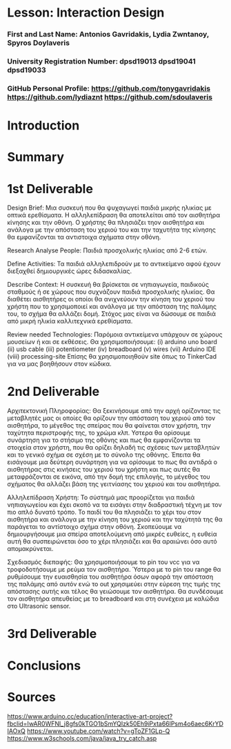 # Lesson: Interaction Design

### First and Last Name: Antonios Gavridakis, Lydia Zwntanoy, Spyros Doylaveris
### University Registration Number: dpsd19013 dpsd19041 dpsd19033
### GitHub Personal Profile: https://github.com/tonygavridakis https://github.com/lydiaznt https://github.com/sdoulaveris

# Introduction


# Summary


# 1st Deliverable

Design Brief:
Μια συσκευή που θα ψυχαγωγεί παιδιά μικρής ηλικίας με οπτικά ερεθίσματα. Η αλληλεπίδραση θα αποτελείται από τον αισθητήρα κίνησης και την οθόνη. Ο χρήστης θα πλησιάζει τηον αισθητήρα και ανάλογα με την απόσταση του χεριού του και την ταχυτήτα της κίνησης θα εμφανίζονται τα αντιστοιχα σχήματα στην οθόνη.

Research
Analyse People: Παιδιά προσχολικής ηλικίας από 2-6 ετών.

Define Activities: Τα παιδιά αλληλεπιδρούν με το αντικείμενο αφού έχουν διεξαχθεί δημιουργικές ώρες διδασκαλίας.

Describe Context: Η συσκευή θα βρίσκεται σε νηπιαγωγεία, παιδικούς σταθμούς ή σε χώρους που συχνάζουν παιδιά προσχολικής ηλικίας. Θα διαθέτει αισθητήρες οι οποίοι θα ανιχνεύουν την κίνηση του χεριού του χρήστη που το χρησιμοποιεί και ανάλογα με την απόσταση της παλάμης του, το σχήμα θα αλλάζει δομή. Στόχος μας είναι να δώσουμε σε παιδιά από μικρή ηλικία καλλιτεχνικά ερεθίσματα.  

Review needed Technologies: 
Παρόμοια αντικείμενα υπάρχουν σε χώρους μουσείων ή και σε εκθέσεις. 
Θα χρησιμοποιήσουμε:
(i)     arduino uno board
(ii)    usb cable
(iii)   potentiometer
(iv)   breadboard
(v)    wires
(vii)  Arduino IDE
(viii) processing-site
Επίσης θα χρησιμοποιηθούν site όπως το TinkerCad για να μας βοηθήσουν στον κώδικα.


# 2nd Deliverable
Αρχιτεκτονική Πληροφορίας:
Θα ξεκινήσουμε από την αρχή ορίζοντας τις μεταβλητές μας οι οποίες θα ορίζουν την απόσταση του χεριού από τον αισθητήρα, το μέγεθος της σπείρας που θα φαίνεται στον χρήστη, την ταχύτητα περιστροφής της, το χρώμα κλπ. Υστερα θα ορίσουμε συνάρτηση για το στήσιμο της οθόνης και πως θα εμφανίζονται τα στοιχεία στον χρήστη, που θα ορίζει δηλαδή τις σχέσεις των μεταβλητών και το γενικό σχήμα σε σχέση με το σύνολο της οθόνης. Έπειτα θα εισάγουμε μια δεύτερη συνάρτηση για να ορίσουμε το πως θα αντιδρά ο αισθητήρας στις κινήσεις του χεριού του χρήστη και πως αυτές θα μεταφράζονται σε εικόνα, από την δομή της επιλογής, το μέγεθος του σχήματος θα αλλάζει βάση της γειτνίασης του χεριού και του αισθητήρα.

Αλληλεπίδραση Χρήστη:
Το σύστημά μας προορίζεται για παιδιά νηπιαγωγείου και έχει σκοπό να τα εισάγει στην διαδραστική τέχνη με τον πιο απλό δυνατό τρόπο. Το παιδί του θα πλησιάζει το χέρι του στον αισθητήρα και ανάλογα με την κίνηση του χεριού και την ταχύτητά της θα παράγεται το αντίστοιχο σχήμα στην οθόνη. Σκοπεύουμε να δημιουργήσουμε μια σπείρα αποτελούμενη από μικρές ευθείες, η ευθεία αυτή θα συσπειρώνεται όσο το χέρι πλησιάζει και θα αραιώνει όσο αυτό απομακρύνεται.

Σχεδιασμός διεπαφής:
Θα χρησιμοποιήσουμε το pin του vcc για να τροφοδοτήσουμε με ρεύμα τον αισθητήρα. Ύστερα με το pin του range θα ρυθμίσουμε την ευαισθησία του αισθητήρα όσων αφορά την απόσταση της παλάμης από αυτόν ενώ το out χρησιμεύει στην εύρεση της τιμής της απόστασης αυτής και τέλος θα γειώσουμε τον αισθητήρα. Θα συνδέσουμε τον αισθητήρα απευθείας με το breadboard και στη συνέχεια με καλώδια στο Ultrasonic sensor.



# 3rd Deliverable 


# Conclusions


# Sources
https://www.arduino.cc/education/interactive-art-project?fbclid=IwAR0WFNl_j8gfs0kTGO1bSmYQIzk50Eh9iPxta66lPsm4o6aec6KrYDIAOxQ
https://www.youtube.com/watch?v=gToZF1GLp-Q
https://www.w3schools.com/java/java_try_catch.asp
